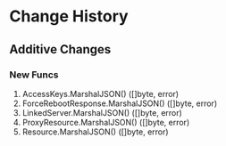 # Change History

## Additive Changes

### New Funcs

1. AccessKeys.MarshalJSON() ([]byte, error)
1. ForceRebootResponse.MarshalJSON() ([]byte, error)
1. LinkedServer.MarshalJSON() ([]byte, error)
1. ProxyResource.MarshalJSON() ([]byte, error)
1. Resource.MarshalJSON() ([]byte, error)
